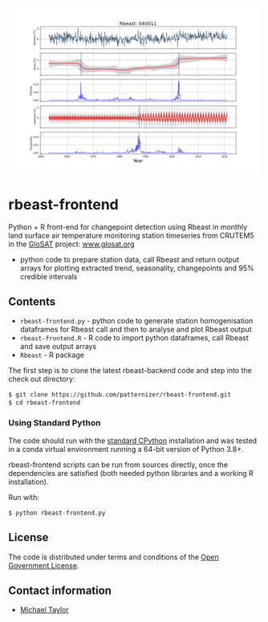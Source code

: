 ![image](https://github.com/patternizer/rbeast-frontend/blob/master/rbeast-040011.png)

# rbeast-frontend

Python + R front-end for changepoint detection using Rbeast in monthly land surface air temperature monitoring station timeseries from CRUTEM5 in the [GloSAT](https://www.glosat.org) project: www.glosat.org

* python code to prepare station data, call Rbeast and return output arrays for plotting extracted trend, seasonality, changepoints and 95% credible intervals

## Contents

* `rbeast-frontend.py` - python code to generate station homogenisation dataframes for Rbeast call and then to analyse and plot Rbeast output
* `rbeast-frontend.R` - R code to import python dataframes, call Rbeast and save output arrays
* `Rbeast` - R package

The first step is to clone the latest rbeast-backend code and step into the check out directory: 

    $ git clone https://github.com/patternizer/rbeast-frontend.git
    $ cd rbeast-frontend

### Using Standard Python

The code should run with the [standard CPython](https://www.python.org/downloads/) installation and was tested in a conda virtual environment running a 64-bit version of Python 3.8+.

rbeast-frontend scripts can be run from sources directly, once the dependencies are satisfied (both needed python libraries and a working R installation).

Run with:

    $ python rbeast-frontend.py

## License

The code is distributed under terms and conditions of the [Open Government License](http://www.nationalarchives.gov.uk/doc/open-government-licence/version/3/).

## Contact information

* [Michael Taylor](michael.a.taylor@uea.ac.uk)

